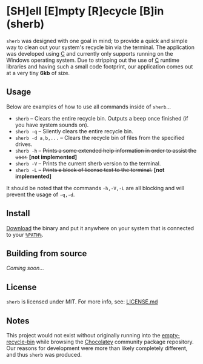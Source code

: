 # [SH]ell [E]mpty [R]ecycle [B]in (sherb)
`sherb` was designed with one goal in mind; to provide a quick and simple way to clean out your system's recycle bin via the terminal. The application was developed using [C](#) and currently only supports running on the Windows operating system. Due to stripping out the use of [C](#) runtime libraries and having such a small code footprint, our application comes out at a very tiny **6kb** of size.

## Usage
Below are examples of how to use all commands inside of `sherb`...

* `sherb` – Clears the entire recycle bin. Outputs a beep once finished (if you have system sounds on).
* `sherb -q` – Silently clears the entire recycle bin.
* `sherb -d a,b,...` – Clears the recycle bin of files from the specified drives.
* `sherb -h` – ~~Prints a some extended help information in order to assist the user.~~ **[not implemented]**
* `sherb -V` – Prints the current sherb version to the terminal.
* `sherb -L` – ~~Prints a block of license text to the terminal.~~ **[not implemented]**

It should be noted that the commands `-h,-V,-L` are all blocking and will prevent the usage of `-q,-d`.

## Install
[Download]() the binary and put it anywhere on your system that is connected to your [`%PATH%`](https://stackoverflow.com/a/28778358/64949).

## Building from source
*Coming soon...*

## License
`sherb` is licensed under MIT. For more info, see: [LICENSE.md](LICENSE.md)

## Notes
This project would not exist without originally running into the [empty-recycle-bin](https://github.com/sindresorhus/empty-recycle-bin) while browsing the [Chocolatey](https://chocolatey.org/) community package repository. Our reasons for development were more than likely completely different, and thus `sherb` was produced.
